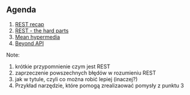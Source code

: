 ## Agenda

1. [REST recap](#/3)
1. [REST - the hard parts](#/4)
1. [Mean hypermedia](#/5)
1. [Beyond API](#/6)

Note:

1. krótkie przypomnienie czym jest REST
1. zaprzeczenie powszechnych błędów w rozumieniu REST
1. jak w tytule, czyli co można robić lepiej (inaczej?)
1. Przykład narzędzie, które pomogą zrealizaować pomysły z punktu 3

